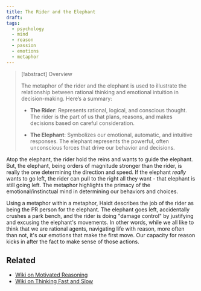 ```yaml
---
title: The Rider and the Elephant
draft: 
tags:
  - psychology
  - mind
  - reason
  - passion
  - emotions
  - metaphor
---
```


> [!abstract] Overview 
> 
>  The metaphor of the rider and the elephant is used to illustrate the relationship between rational thinking and emotional intuition in decision-making. Here’s a summary:
>
> - **The Rider**: Represents rational, logical, and conscious thought. The rider is the part of us that plans, reasons, and makes decisions based on careful consideration.
> 
> - **The Elephant**: Symbolizes our emotional, automatic, and intuitive responses. The elephant represents the powerful, often unconscious forces that drive our behavior and decisions.


Atop the elephant, the rider hold the reins and wants to guide the elephant. But, the elephant, being orders of magnitude stronger than the rider, is really the one determining the direction and speed. If the elephant *really* wants to go left, the rider can pull to the right all they want - that elephant is still going left. The metaphor highlights the primacy of the emotional/instinctual mind in determining our behaviors and choices. 

Using a metaphor within a metaphor, Haidt describes the job of the rider as being the PR person for the elephant. The elephant goes left, accidentally crushes a park bench, and the rider is doing "damage control" by justifying and excusing the elephant's movements. In other words, while we all like to think that we are rational agents, navigating life with reason, more often than not, it's our emotions that make the first move. Our capacity for reason kicks in after the fact to make sense of those actions. 

## Related
- [Wiki on Motivated Reasoning](https://en.wikipedia.org/wiki/Motivated_reasoning#:~:text=8%20Further%20reading-,Definitions,how%20new%20information%20is%20perceived.)
- [Wiki on Thinking Fast and Slow](https://en.wikipedia.org/wiki/Thinking,_Fast_and_Slow) 
